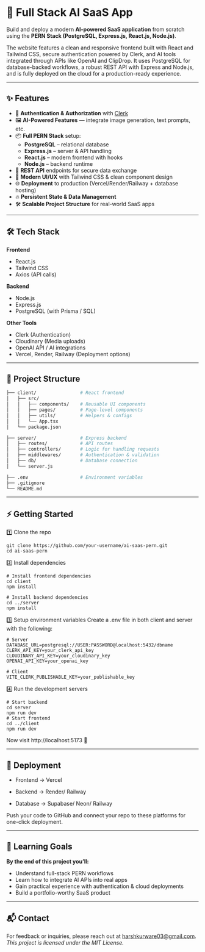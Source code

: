 # 🚀 Full Stack AI SaaS App

Build and deploy a modern **AI-powered SaaS application** from scratch using the **PERN Stack (PostgreSQL, Express.js, React.js, Node.js)**.  

The website features a clean and responsive frontend built with React and Tailwind CSS, secure authentication powered by Clerk, and AI tools integrated through APIs like OpenAI and ClipDrop. It uses PostgreSQL for database-backed workflows, a robust REST API with Express and Node.js, and is fully deployed on the cloud for a production-ready experience.  



---

## ✨ Features

- 🔑 **Authentication & Authorization** with [Clerk](https://clerk.com)  
- 🖼 **AI-Powered Features** — integrate image generation, text prompts, etc.  
- 📦 **Full PERN Stack** setup:  
  - **PostgreSQL** – relational database  
  - **Express.js** – server & API handling  
  - **React.js** – modern frontend with hooks  
  - **Node.js** – backend runtime  
- 📡 **REST API** endpoints for secure data exchange  
- 🎨 **Modern UI/UX** with Tailwind CSS & clean component design  
- 🌐 **Deployment** to production (Vercel/Render/Railway + database hosting)  
- 🔥 **Persistent State & Data Management**  
- 🛠 **Scalable Project Structure** for real-world SaaS apps

---

## 🛠️ Tech Stack

**Frontend**
- React.js  
- Tailwind CSS  
- Axios (API calls)  

**Backend**
- Node.js  
- Express.js  
- PostgreSQL (with Prisma / SQL)  

**Other Tools**
- Clerk (Authentication)  
- Cloudinary (Media uploads)  
- OpenAI API / AI integrations  
- Vercel, Render, Railway (Deployment options)  

---

## 📂 Project Structure

```bash
├── client/                # React frontend
│   ├── src/
│   │   ├── components/    # Reusable UI components
│   │   ├── pages/         # Page-level components
│   │   ├── utils/         # Helpers & configs
│   │   └── App.tsx
│   └── package.json

├── server/                # Express backend
│   ├── routes/            # API routes
│   ├── controllers/       # Logic for handling requests
│   ├── middlewares/       # Authentication & validation
│   ├── db/                # Database connection
│   └── server.js

├── .env                   # Environment variables
├── .gitignore
└── README.md
```

---

## ⚡ Getting Started

1️⃣ Clone the repo
```
git clone https://github.com/your-username/ai-saas-pern.git
cd ai-saas-pern

```

2️⃣ Install dependencies
```
# Install frontend dependencies
cd client
npm install

# Install backend dependencies
cd ../server
npm install

```

3️⃣ Setup environment variables
Create a .env file in both client and server with the following:

```
# Server
DATABASE_URL=postgresql://USER:PASSWORD@localhost:5432/dbname
CLERK_API_KEY=your_clerk_api_key
CLOUDINARY_API_KEY=your_cloudinary_key
OPENAI_API_KEY=your_openai_key

# Client
VITE_CLERK_PUBLISHABLE_KEY=your_publishable_key

```

4️⃣ Run the development servers
```
# Start backend
cd server
npm run dev
# Start frontend
cd ../client
npm run dev
```
Now visit http://localhost:5173 🎉

---

## 🚀 Deployment

- Frontend → Vercel

- Backend → Render/ Railway

- Database → Supabase/ Neon/ Railway

Push your code to GitHub and connect your repo to these platforms for one-click deployment.

---

## 🧠 Learning Goals

**By the end of this project you’ll:**

- Understand full-stack PERN workflows
- Learn how to integrate AI APIs into real apps
- Gain practical experience with authentication & cloud deployments
- Build a portfolio-worthy SaaS product

---

## 📬 Contact

For feedback or inquiries, please reach out at harshkurware03@gmail.com. <br>
*This project is licensed under the MIT License.*

